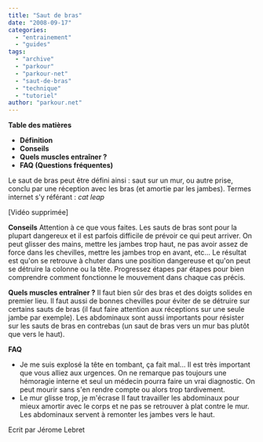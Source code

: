 ```yaml
---
title: "Saut de bras"
date: "2008-09-17"
categories: 
  - "entrainement"
  - "guides"
tags: 
  - "archive"
  - "parkour"
  - "parkour-net"
  - "saut-de-bras"
  - "technique"
  - "tutoriel"
author: "parkour.net"
---
```


**Table des matières**

- **Définition**
- **Conseils**
- **Quels muscles entraîner ?**
- **FAQ (Questions fréquentes)**

Le saut de bras peut être défini ainsi : saut sur un mur, ou autre prise, conclu par une réception avec les bras (et amortie par les jambes). Termes internet s'y référant : _cat leap_

\[Vidéo supprimée\]

**Conseils** Attention à ce que vous faites. Les sauts de bras sont pour la plupart dangereux et il est parfois difficile de prévoir ce qui peut arriver. On peut glisser des mains, mettre les jambes trop haut, ne pas avoir assez de force dans les chevilles, mettre les jambes trop en avant, etc... Le résultat est qu'on se retrouve à chuter dans une position dangereuse et qu'on peut se détruire la colonne ou la tête. Progressez étapes par étapes pour bien comprendre comment fonctionne le mouvement dans chaque cas précis.

**Quels muscles entraîner ?** Il faut bien sûr des bras et des doigts solides en premier lieu. Il faut aussi de bonnes chevilles pour éviter de se détruire sur certains sauts de bras (il faut faire attention aux réceptions sur une seule jambe par exemple). Les abdominaux sont aussi importants pour résister sur les sauts de bras en contrebas (un saut de bras vers un mur bas plutôt que vers le haut).

**FAQ**

- Je me suis explosé la tête en tombant, ça fait mal... Il est très important que vous alliez aux urgences. On ne remarque pas toujours une hémoragie interne et seul un médecin pourra faire un vrai diagnostic. On peut mourir sans s'en rendre compte ou alors trop tardivement.
- Le mur glisse trop, je m'écrase Il faut travailler les abdominaux pour mieux amortir avec le corps et ne pas se retrouver à plat contre le mur. Les abdominaux servent à remonter les jambes vers le haut.

Ecrit par Jérome Lebret
